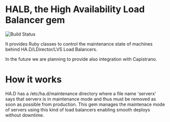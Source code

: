 HALB, the High Availability Load Balancer gem 
====================
<img src="https://secure.travis-ci.org/TeamIguana/halb.png" alt="Build Status" />


It provides Ruby classes to control the maintenance state of machines behind HA.D/LDirector/LVS Load Balancers.

In the future we are planning to provide also integration with Capistrano.

How it works
============
HA.D has a /etc/ha.d/maintenance directory where a file name 'serverx' says that serverx is in maintenance mode and thus must be removed as soon as possible from production.
This gem manages the maintenace mode of servers using this kind of load balancers enabling smooth deploys without downtime.
